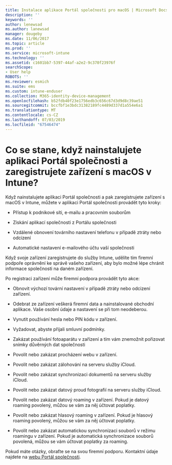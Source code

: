 ```yaml
---
title: Instalace aplikace Portál společnosti pro macOS | Microsoft Docs
description: ''
keywords: ''
author: lenewsad
ms.author: lanewsad
manager: dougeby
ms.date: 11/06/2017
ms.topic: article
ms.prod: ''
ms.service: microsoft-intune
ms.technology: ''
ms.assetid: c1601bb7-5397-44af-a2e2-9c370f23976f
searchScope:
- User help
ROBOTS: ''
ms.reviewer: esmich
ms.suite: ems
ms.custom: intune-enduser
ms.collection: M365-identity-device-management
ms.openlocfilehash: b52fdb40f23e1756edb3c656c67d3d9d8c39ae51
ms.sourcegitcommit: bccfbf1e3bdc31382189fc4489d337d1a554e6a1
ms.translationtype: MT
ms.contentlocale: cs-CZ
ms.lasthandoff: 07/03/2019
ms.locfileid: "67546474"
---
```

# <a name="what-happens-if-you-install-the-company-portal-app-and-enroll-your-macos-device-in-intune"></a>Co se stane, když nainstalujete aplikaci Portál společnosti a zaregistrujete zařízení s macOS v Intune?

Když nainstalujete aplikaci Portál společnosti a pak zaregistrujete zařízení s macOS v Intune, můžete v aplikaci Portál společnosti provádět tyto kroky:

- Přístup k podnikové síti, e-mailu a pracovním souborům

- Získání aplikací společnosti z Portálu společnosti

- Vzdálené obnovení továrního nastavení telefonu v případě ztráty nebo odcizení

- Automatické nastavení e-mailového účtu vaší společnosti

Když svoje zařízení zaregistrujete do služby Intune, udělíte tím firemní podpoře oprávnění ke správě vašeho zařízení, aby bylo možné lépe chránit informace společnosti na daném zařízení.

Po registraci zařízení může firemní podpora provádět tyto akce:

- Obnovit výchozí tovární nastavení v případě ztráty nebo odcizení zařízení.

- Odebrat ze zařízení veškerá firemní data a nainstalované obchodní aplikace. Vaše osobní údaje a nastavení se při tom neodeberou.

- Vynutit používání hesla nebo PIN kódu v zařízení.

- Vyžadovat, abyste přijali smluvní podmínky.

- Zakázat používání fotoaparátu v zařízení a tím vám znemožnit pořizovat snímky důvěrných dat společnosti

- Povolit nebo zakázat procházení webu v zařízení.

- Povolit nebo zakázat zálohování na serveru služby iCloud.

- Povolit nebo zakázat synchronizaci dokumentů na serveru služby iCloud.

- Povolit nebo zakázat datový proud fotografií na serveru služby iCloud.

- Povolit nebo zakázat datový roaming v zařízení. Pokud je datový roaming povolený, můžou se vám za něj účtovat poplatky.

- Povolit nebo zakázat hlasový roaming v zařízení. Pokud je hlasový roaming povolený, můžou se vám za něj účtovat poplatky.

- Povolit nebo zakázat automatickou synchronizaci souborů v režimu roamingu v zařízení. Pokud je automatická synchronizace souborů povolená, můžou se vám účtovat poplatky za roaming.

Pokud máte otázky, obraťte se na svou firemní podporu. Kontaktní údaje najdete na [webu Portál společnosti](https://go.microsoft.com/fwlink/?linkid=2010980).
